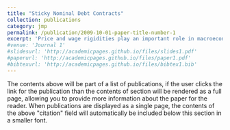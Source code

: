 ```yaml
---
title: "Sticky Nominal Debt Contracts"
collection: publications
category: jmp
permalink: /publication/2009-10-01-paper-title-number-1
excerpt: 'Price and wage rigidities play an important role in macroeconomics, especially for New Keynesian framework to analyze policies. The nominal contract rigidity, which is the most common perceived in real world, yet is by far understudied by the literature. In this paper, we study the impact on macroeconomic aggregates from inflation fluctuations through the rigid contracts. Empirically, we demonstrate a positive correlation between firms' investment behavior and inflation, noting that firms with significant outstanding nominal debts and operational expenses are particularly sensitive to inflationary changes. This finding remains consistent across various specifications and designs. To fully investigate this sticky contracts channel, we develop a heterogeneous firm model with financial frictions, migrating the Fisherian intuition from consumption models that inflation could be a wealth tax. Intuitively, inflation shock erodes firms' nominal indebted position, prompting certain constrained firms to re-optimize their investment and production decisions intertemporally. We expand this analysis into a HANK framework and apply sequence space methods to solve it dynamically. We show that the sticky contract channel alone can benefit the economy with inflation hikes and monetary authorities could have incentives to be strategically dovish.'
#venue: 'Journal 1'
#slidesurl: 'http://academicpages.github.io/files/slides1.pdf'
#paperurl: 'http://academicpages.github.io/files/paper1.pdf'
#bibtexurl: 'http://academicpages.github.io/files/bibtex1.bib'
---
```

The contents above will be part of a list of publications, if the user clicks the link for the publication than the contents of section will be rendered as a full page, allowing you to provide more information about the paper for the reader. When publications are displayed as a single page, the contents of the above "citation" field will automatically be included below this section in a smaller font.
